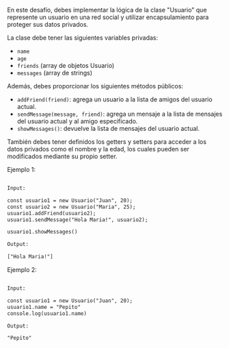 En este desafío, debes implementar la lógica de la clase "Usuario" que represente un usuario en una red social y utilizar encapsulamiento para proteger sus datos privados.

La clase debe tener las siguientes variables privadas:

- `name`
- `age`
- `friends` (array de objetos Usuario)
- `messages` (array de strings)

Además, debes proporcionar los siguientes métodos públicos:

- `addFriend(friend)`: agrega un usuario a la lista de amigos del usuario actual.
- `sendMessage(message, friend)`: agrega un mensaje a la lista de mensajes del usuario actual y al amigo especificado.
- `showMessages()`: devuelve la lista de mensajes del usuario actual.

También debes tener definidos los getters y setters para acceder a los datos privados como el nombre y la edad, los cuales pueden ser modificados mediante su propio setter.

Ejemplo 1:

```txt

Input:

const usuario1 = new Usuario("Juan", 20);
const usuario2 = new Usuario("Maria", 25);
usuario1.addFriend(usuario2);
usuario1.sendMessage("Hola Maria!", usuario2);

usuario1.showMessages()

Output:

["Hola Maria!"]

```

Ejemplo 2:

```txt

Input:

const usuario1 = new Usuario("Juan", 20);
usuario1.name = "Pepito"
console.log(usuario1.name)

Output:

"Pepito"

```
